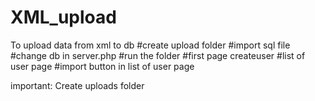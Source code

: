 # XML_upload
To upload data from xml to db
#create upload folder
#import sql file
#change db in server.php
#run the folder
#first page createuser
#list of user page
#import button in list of user page

important: Create uploads folder
